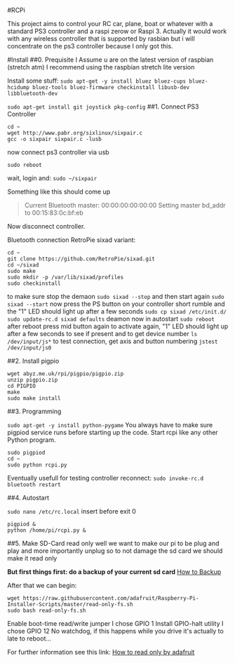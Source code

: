 #RCPi

This project aims to control your RC car, plane, boat or whatever with a standard PS3 controller and a raspi zerow or Raspi 3. Actually it would work with any wireless controller that is supported by rasbian but i will concentrate on the ps3 controller because I only got this.

#Install
##0. Prequisite
I Assume u are on the latest version of raspbian (stretch atm)
I recommend using the raspbian stretch lite version

Install some stuff:
`sudo apt-get -y install bluez bluez-cups bluez-hcidump bluez-tools bluez-firmware checkinstall libusb-dev libbluetooth-dev`

`sudo apt-get install git joystick pkg-config`
##1. Connect PS3 Controller

```
cd ~
wget http://www.pabr.org/sixlinux/sixpair.c
gcc -o sixpair sixpair.c -lusb
```

now connect ps3 controller via usb

`sudo reboot`

wait, login and:
`sudo ~/sixpair`

Something like this should come up

> Current Bluetooth master: 00:00:00:00:00:00
> Setting master bd_addr to 00:15:83:0c:bf:eb

Now disconnect controller.

Bluetooth connection RetroPie sixad variant:
```
cd ~
git clone https://github.com/RetroPie/sixad.git
cd ~/sixad
sudo make
sudo mkdir -p /var/lib/sixad/profiles
sudo checkinstall
```

to make sure stop the demaon
`sudo sixad --stop`
and then start again
`sudo sixad --start`
now press the PS button on your controller
short rumble and the "1" LED should light up after a few seconds
`sudo cp sixad /etc/init.d/`
`sudo update-rc.d sixad defaults`
deamon now in autostart
`sudo reboot`
after reboot press mid button again to activate again, "1" LED should light up after a few seconds
to see if present and to get device number
`ls /dev/input/js*`
to test connection, get axis and button numbering
`jstest /dev/input/js0`

	
##2. Install pigpio

```
wget abyz.me.uk/rpi/pigpio/pigpio.zip
unzip pigpio.zip
cd PIGPIO
make
sudo make install
```

##3. Programming

`sudo apt-get -y install python-pygame`
You always have to make sure pigpiod service runs before starting up the code. Start rcpi like any other Python program.
```
sudo pigpiod
cd ~
sudo python rcpi.py
```

Eventually usefull for testing controller reconnect:
`sudo invoke-rc.d bluetooth restart`

##4. Autostart 

`sudo nano /etc/rc.local`
insert before exit 0
```
pigpiod &
python /home/pi/rcpi.py &
```
##5. Make SD-Card read only
well we want to make our pi to be plug and play and more importantly unplug
so to not damage the sd card we should make it read only

**But first things first: do a backup of your current sd card**
[How to Backup](https://thepihut.com/blogs/raspberry-pi-tutorials/17789160-backing-up-and-restoring-your-raspberry-pis-sd-card)


After that we can begin:

```
wget https://raw.githubusercontent.com/adafruit/Raspberry-Pi-Installer-Scripts/master/read-only-fs.sh
sudo bash read-only-fs.sh
```

Enable boot-time read/write jumper
I chose GPIO 1
Install GPIO-halt utility
I chose GPIO 12
No watchdog, if this happens while you drive it's actually to late to reboot... 

For further information see this link: [How to read only by adafruit](https://learn.adafruit.com/read-only-raspberry-pi/)